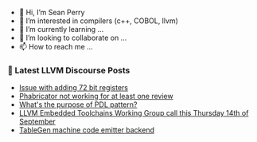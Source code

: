 - 👋 Hi, I’m Sean Perry
- 👀 I’m interested in compilers (c++, COBOL, llvm)
- 🌱 I’m currently learning ...
- 💞️ I’m looking to collaborate on ...
- 📫 How to reach me ...

<!---
s66perry/s66perry is a ✨ special ✨ repository because its `README.md` (this file) appears on your GitHub profile.
You can click the Preview link to take a look at your changes.
--->
### 📕 Latest LLVM Discourse Posts

<!-- DISCOURSE-LLVM:START -->
- [Issue with adding 72 bit registers](https://discourse.llvm.org/t/issue-with-adding-72-bit-registers/73364#post_2)
- [Phabricator not working for at least one review](https://discourse.llvm.org/t/phabricator-not-working-for-at-least-one-review/73368#post_4)
- [What&#39;s the purpose of PDL pattern?](https://discourse.llvm.org/t/whats-the-purpose-of-pdl-pattern/73369#post_4)
- [LLVM Embedded Toolchains Working Group call this Thursday 14th of September](https://discourse.llvm.org/t/llvm-embedded-toolchains-working-group-call-this-thursday-14th-of-september/73373#post_1)
- [TableGen machine code emitter backend](https://discourse.llvm.org/t/tablegen-machine-code-emitter-backend/57052#post_4)
<!-- DISCOURSE-LLVM:END -->
